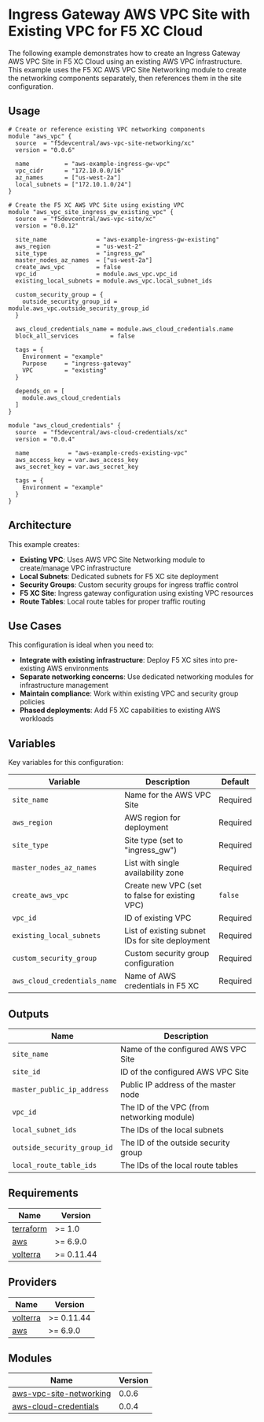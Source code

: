 # Ingress Gateway AWS VPC Site with Existing VPC for F5 XC Cloud

The following example demonstrates how to create an Ingress Gateway AWS VPC Site in F5 XC Cloud using an existing AWS VPC infrastructure. This example uses the F5 XC AWS VPC Site Networking module to create the networking components separately, then references them in the site configuration.

## Usage

```hcl
# Create or reference existing VPC networking components
module "aws_vpc" {
  source  = "f5devcentral/aws-vpc-site-networking/xc"
  version = "0.0.6"

  name          = "aws-example-ingress-gw-vpc"
  vpc_cidr      = "172.10.0.0/16"
  az_names      = ["us-west-2a"]
  local_subnets = ["172.10.1.0/24"]
}

# Create the F5 XC AWS VPC Site using existing VPC
module "aws_vpc_site_ingress_gw_existing_vpc" {
  source  = "f5devcentral/aws-vpc-site/xc"
  version = "0.0.12"

  site_name              = "aws-example-ingress-gw-existing"
  aws_region             = "us-west-2"
  site_type              = "ingress_gw"
  master_nodes_az_names  = ["us-west-2a"]
  create_aws_vpc         = false
  vpc_id                 = module.aws_vpc.vpc_id
  existing_local_subnets = module.aws_vpc.local_subnet_ids

  custom_security_group = {
    outside_security_group_id = module.aws_vpc.outside_security_group_id
  }

  aws_cloud_credentials_name = module.aws_cloud_credentials.name
  block_all_services         = false

  tags = {
    Environment = "example"
    Purpose     = "ingress-gateway"
    VPC         = "existing"
  }

  depends_on = [
    module.aws_cloud_credentials
  ]
}

module "aws_cloud_credentials" {
  source  = "f5devcentral/aws-cloud-credentials/xc"
  version = "0.0.4"

  name           = "aws-example-creds-existing-vpc"
  aws_access_key = var.aws_access_key
  aws_secret_key = var.aws_secret_key

  tags = {
    Environment = "example"
  }
}
```

## Architecture

This example creates:

- **Existing VPC**: Uses AWS VPC Site Networking module to create/manage VPC infrastructure
- **Local Subnets**: Dedicated subnets for F5 XC site deployment
- **Security Groups**: Custom security groups for ingress traffic control
- **F5 XC Site**: Ingress gateway configuration using existing VPC resources
- **Route Tables**: Local route tables for proper traffic routing

## Use Cases

This configuration is ideal when you need to:

- **Integrate with existing infrastructure**: Deploy F5 XC sites into pre-existing AWS environments
- **Separate networking concerns**: Use dedicated networking modules for infrastructure management
- **Maintain compliance**: Work within existing VPC and security group policies
- **Phased deployments**: Add F5 XC capabilities to existing AWS workloads

## Variables

Key variables for this configuration:

| Variable                     | Description                                     | Default  |
| ---------------------------- | ----------------------------------------------- | -------- |
| `site_name`                  | Name for the AWS VPC Site                       | Required |
| `aws_region`                 | AWS region for deployment                       | Required |
| `site_type`                  | Site type (set to "ingress_gw")                 | Required |
| `master_nodes_az_names`      | List with single availability zone              | Required |
| `create_aws_vpc`             | Create new VPC (set to false for existing VPC)  | `false`  |
| `vpc_id`                     | ID of existing VPC                              | Required |
| `existing_local_subnets`     | List of existing subnet IDs for site deployment | Required |
| `custom_security_group`      | Custom security group configuration             | Required |
| `aws_cloud_credentials_name` | Name of AWS credentials in F5 XC                | Required |

## Outputs

| Name                        | Description                                |
| --------------------------- | ------------------------------------------ |
| `site_name`                 | Name of the configured AWS VPC Site        |
| `site_id`                   | ID of the configured AWS VPC Site          |
| `master_public_ip_address`  | Public IP address of the master node       |
| `vpc_id`                    | The ID of the VPC (from networking module) |
| `local_subnet_ids`          | The IDs of the local subnets               |
| `outside_security_group_id` | The ID of the outside security group       |
| `local_route_table_ids`     | The IDs of the local route tables          |

## Requirements

| Name                                                                                                                 | Version    |
| -------------------------------------------------------------------------------------------------------------------- | ---------- |
| <a name="requirement_terraform"></a> [terraform](https://www.terraform.io/)                                          | >= 1.0     |
| <a name="requirement_aws"></a> [aws](https://registry.terraform.io/providers/hashicorp/aws/latest)                   | >= 6.9.0   |
| <a name="requirement_volterra"></a> [volterra](https://registry.terraform.io/providers/volterraedge/volterra/latest) | >= 0.11.44 |

## Providers

| Name                                                                                                              | Version    |
| ----------------------------------------------------------------------------------------------------------------- | ---------- |
| <a name="provider_volterra"></a> [volterra](https://registry.terraform.io/providers/volterraedge/volterra/latest) | >= 0.11.44 |
| <a name="provider_aws"></a> [aws](https://registry.terraform.io/providers/hashicorp/aws/latest)                   | >= 6.9.0   |

## Modules

| Name                                                                                                                                             | Version |
| ------------------------------------------------------------------------------------------------------------------------------------------------ | ------- |
| <a name="module_aws_vpc"></a> [aws-vpc-site-networking](https://registry.terraform.io/modules/f5devcentral/aws-vpc-site-networking/xc)           | 0.0.6   |
| <a name="module_aws_cloud_credentials"></a> [aws-cloud-credentials](https://registry.terraform.io/modules/f5devcentral/aws-cloud-credentials/xc) | 0.0.4   |